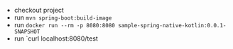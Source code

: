- checkout project
- run `mvn spring-boot:build-image`
- run `docker run --rm -p 8080:8080 sample-spring-native-kotlin:0.0.1-SNAPSHOT`
- run `curl localhost:8080/test
